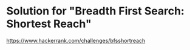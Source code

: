 ﻿# Solution for "Breadth First Search: Shortest Reach" 
https://www.hackerrank.com/challenges/bfsshortreach